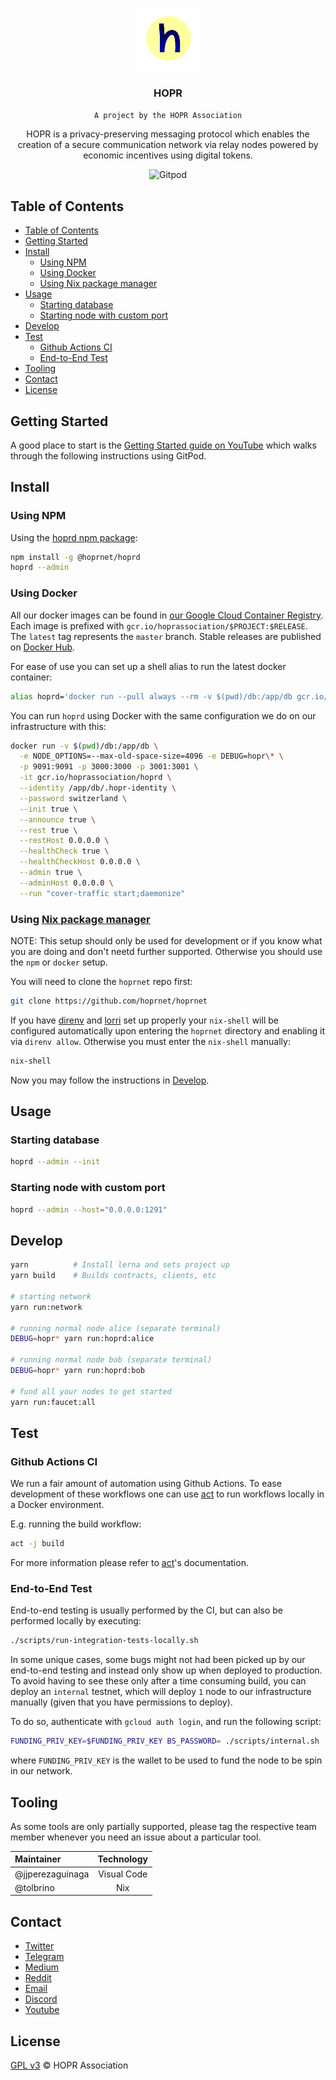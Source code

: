 <!-- INTRODUCTION -->
<p align="center">
  <a href="https://hoprnet.org" target="_blank" rel="noopener noreferrer">
    <img width="100" src="https://github.com/hoprnet/hopr-assets/blob/master/v1/logo/hopr_logo_padded.png?raw=true" alt="HOPR Logo">
  </a>
  
  <!-- Title Placeholder -->
  <h3 align="center">HOPR</h3>
  <p align="center">
    <code>A project by the HOPR Association</code>
  </p>
  <p align="center">
    HOPR is a privacy-preserving messaging protocol which enables the creation of a secure communication network via relay nodes powered by economic incentives using digital tokens.
  </p>
  <p align="center">
    <img src="https://img.shields.io/badge/Gitpod-ready--to--code-blue?logo=gitpod" alt="Gitpod">
  </p>
</p>

## Table of Contents

- [Table of Contents](#table-of-contents)
- [Getting Started](#getting-started)
- [Install](#install)
  - [Using NPM](#using-npm)
  - [Using Docker](#using-docker)
  - [Using Nix package manager](#using-nix-package-manager)
- [Usage](#usage)
  - [Starting database](#starting-database)
  - [Starting node with custom port](#starting-node-with-custom-port)
- [Develop](#develop)
- [Test](#test)
  - [Github Actions CI](#github-actions-ci)
  - [End-to-End Test](#end-to-end-test)
- [Tooling](#tooling)
- [Contact](#contact)
- [License](#license)

## Getting Started

A good place to start is the
[Getting Started guide on YouTube][7] which walks through the following
instructions using GitPod.

## Install

### Using NPM

Using the [hoprd npm package][6]:

```sh
npm install -g @hoprnet/hoprd
hoprd --admin
```

### Using Docker

All our docker images can be found in [our Google Cloud Container Registry][4].
Each image is prefixed with `gcr.io/hoprassociation/$PROJECT:$RELEASE`.
The `latest` tag represents the `master` branch.
Stable releases are published on [Docker Hub][5].

For ease of use you can set up a shell alias to run the latest docker container:

```sh
alias hoprd='docker run --pull always --rm -v $(pwd)/db:/app/db gcr.io/hoprassociation/hoprd:latest'
```

You can run `hoprd` using Docker with the same configuration we do on our infrastructure with this:

```sh
docker run -v $(pwd)/db:/app/db \
  -e NODE_OPTIONS=--max-old-space-size=4096 -e DEBUG=hopr\* \
  -p 9091:9091 -p 3000:3000 -p 3001:3001 \
  -it gcr.io/hoprassociation/hoprd \
  --identity /app/db/.hopr-identity \
  --password switzerland \
  --init true \
  --announce true \
  --rest true \
  --restHost 0.0.0.0 \
  --healthCheck true \
  --healthCheckHost 0.0.0.0 \
  --admin true \
  --adminHost 0.0.0.0 \
  --run "cover-traffic start;daemonize"
```

### Using [Nix package manager][1]

NOTE: This setup should only be used for development or if you know what you
are doing and don't neetd further supported. Otherwise you should use the `npm`
or `docker` setup.

You will need to clone the `hoprnet` repo first:

```sh
git clone https://github.com/hoprnet/hoprnet
```

If you have [direnv][2] and [lorri][3] set up properly your `nix-shell` will be
configured automatically upon entering the `hoprnet` directory and enabling it
via `direnv allow`. Otherwise you must enter the `nix-shell` manually:

```sh
nix-shell
```

Now you may follow the instructions in [Develop](#develop).

## Usage

### Starting database

```sh
hoprd --admin --init
```

### Starting node with custom port

```sh
hoprd --admin --host="0.0.0.0:1291"
```

## Develop

```sh
yarn          # Install lerna and sets project up
yarn build    # Builds contracts, clients, etc

# starting network
yarn run:network

# running normal node alice (separate terminal)
DEBUG=hopr* yarn run:hoprd:alice

# running normal node bob (separate terminal)
DEBUG=hopr* yarn run:hoprd:bob

# fund all your nodes to get started
yarn run:faucet:all
```

## Test

### Github Actions CI

We run a fair amount of automation using Github Actions. To ease development
of these workflows one can use [act][8] to run workflows locally in a
Docker environment.

E.g. running the build workflow:

```sh
act -j build
```

For more information please refer to [act][8]'s documentation.

### End-to-End Test

End-to-end testing is usually performed by the CI, but can also be performed
locally by executing:

```sh
./scripts/run-integration-tests-locally.sh
```

In some unique cases, some bugs might not had been picked up by our end-to-end
testing and instead only show up when deployed to production. To avoid having
to see these only after a time consuming build, you can deploy an `internal`
testnet, which will deploy `1` node to our infrastructure manually (given that
you have permissions to deploy).

To do so, authenticate with `gcloud auth login`, and run the following script:

```sh
FUNDING_PRIV_KEY=$FUNDING_PRIV_KEY BS_PASSWORD= ./scripts/internal.sh
```

where `FUNDING_PRIV_KEY` is the wallet to be used to fund the node to be spin in
our network.

## Tooling

As some tools are only partially supported, please tag the respective team member
whenever you need an issue about a particular tool.

| Maintainer       | Technology  |
| :--------------- | :---------: |
| @jjperezaguinaga | Visual Code |
| @tolbrino        |     Nix     |

## Contact

- [Twitter](https://twitter.com/hoprnet)
- [Telegram](https://t.me/hoprnet)
- [Medium](https://medium.com/hoprnet)
- [Reddit](https://www.reddit.com/r/HOPR/)
- [Email](mailto:contact@hoprnet.org)
- [Discord](https://discord.gg/5FWSfq7)
- [Youtube](https://www.youtube.com/channel/UC2DzUtC90LXdW7TfT3igasA)

## License

[GPL v3](LICENSE) © HOPR Association

[1]: https://nixos.org/learn.html
[2]: https://search.nixos.org/packages?channel=20.09&show=direnv&from=0&size=50&sort=relevance&query=direnv
[3]: https://search.nixos.org/packages?channel=20.09&show=lorri&from=0&size=50&sort=relevance&query=lorri
[4]: https://console.cloud.google.com/gcr/images/hoprassociation/GLOBAL
[5]: https://hub.docker.com/u/hopr
[6]: https://www.npmjs.com/package/@hoprnet/hoprd
[7]: https://www.youtube.com/watch?v=d0Eb6haIUu4
[8]: https://github.com/nektos/act
